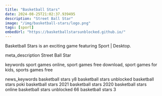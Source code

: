```yaml
---
title: "Basketball Stars"
date: 2024-08-25T21:02:37.939495
description: "Street Ball Star"
image: "/img/basketball-stars/logo.png"
tags: [sport]
embedUrl: "https://basketballstarsunblocked.github.io/"
---
```


Basketball Stars is an exciting game featuring Sport | Desktop.

meta_description
Street Ball Star


keywords
sport games online, sport games free download, sport games for kids, sports games free


news_keywords
basketball stars y8 basketball stars unblocked basketball stars poki basketball stars 2021 basketball stars 2020 basketball stars online basketball stars unblocked 66 basketball stars 3
